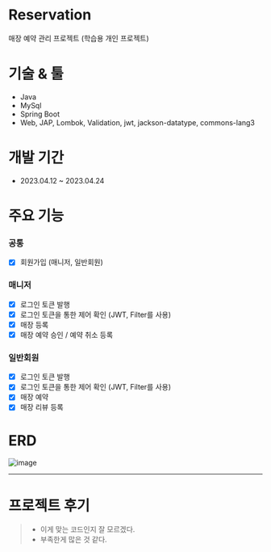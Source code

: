 # Reservation
매장 예약 관리 프로젝트 (학습용 개인 프로젝트)

# 기술 & 툴
- Java
- MySql
- Spring Boot
- Web, JAP, Lombok, Validation, jwt, jackson-datatype, commons-lang3

# 개발 기간
- 2023.04.12 ~ 2023.04.24

# 주요 기능
### 공통
- [x] 회원가입 (매니저, 일반회원)

### 매니저
- [x] 로그인 토큰 발행
- [x] 로그인 토큰을 통한 제어 확인 (JWT, Filter를 사용)
- [x] 매장 등록
- [x] 매장 예약 승인 / 예약 취소 등록

### 일반회원
- [x] 로그인 토큰 발행
- [x] 로그인 토큰을 통한 제어 확인 (JWT, Filter를 사용)
- [x] 매장 예약
- [x] 매장 리뷰 등록

# ERD
![image](https://user-images.githubusercontent.com/32833969/233989498-e064efda-1a23-4710-9cd6-92b5cb292aa5.png)

***

# 프로젝트 후기
> - 이게 맞는 코드인지 잘 모르겠다.
> - 부족한게 많은 것 같다.
